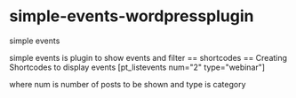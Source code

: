 # simple-events-wordpressplugin
simple events

simple events is  plugin to show events and filter
== shortcodes ==
Creating Shortcodes to display events 
[pt_listevents num="2" type="webinar"]

where num is number of posts to be shown and type is category
